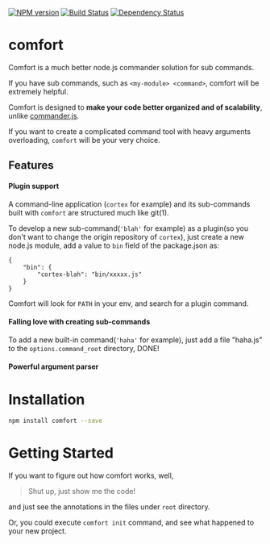 [![NPM version](https://badge.fury.io/js/comfort.png)](http://badge.fury.io/js/comfort)
[![Build Status](https://travis-ci.org/kaelzhang/node-comfort.png?branch=master)](https://travis-ci.org/kaelzhang/node-comfort)
[![Dependency Status](https://gemnasium.com/kaelzhang/node-comfort.png)](https://gemnasium.com/kaelzhang/node-comfort)

# comfort

Comfort is a much better node.js commander solution for sub commands.

If you have sub commands, such as `<my-module> <command>`, comfort will be extremely helpful.

Comfort is designed to **make your code better organized and of scalability**, unlike [commander.js](https://github.com/visionmedia/commander.js).

If you want to create a complicated command tool with heavy arguments overloading, `comfort` will be your very choice.

## Features

#### Plugin support

A command-line application (`cortex` for example) and its sub-commands built with `comfort` are structured much like git(1).

To develop a new sub-command(`'blah'` for example) as a plugin(so you don't want to change the origin repository of `cortex`), just create a new node.js module, add a value to `bin` field of the package.json as:

```
{
	"bin": {
		"cortex-blah": "bin/xxxxx.js"
	}
}
```
Comfort will look for `PATH` in your env, and search for a plugin command.

#### Falling love with creating sub-commands

To add a new built-in command(`'haha'` for example), just add a file "haha.js" to the `options.command_root` directory, DONE!

#### Powerful argument parser


# Installation

```bash
npm install comfort --save
```

# Getting Started

<!-- For most situations, you could use `init` command of comfort, and skip all my verbose explanations:

```bash
npm i -g comfort-cli # install comfort cli
cd path/to/your/repo
npm init # we should run npm init first
comfort init
npm link # maybe you should use "sudo"
# Done! and you could see your command immediately
<your-bin>
```

By default, there will be a built-in `'help'` command to display help informations and a `'sample'` command for instance.

You could run

```bash
<your-bin> sample # to see the result
<your-bin> help sample # to the help info for `sample`
```

**All things would be done after a few questions were asked~~**.

**** -->

If you want to figure out how comfort works, well,

> Shut up, just show me the code!

and just see the annotations in the files under `root` directory.

Or, you could execute `comfort init` command, and see what happened to your new project.

